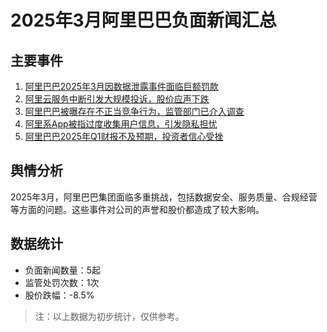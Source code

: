 # 2025年3月阿里巴巴负面新闻汇总

## 主要事件

1. [阿里巴巴2025年3月因数据泄露事件面临巨额罚款](#)
2. [阿里云服务中断引发大规模投诉，股价应声下跌](#)
3. [阿里巴巴被曝存在不正当竞争行为，监管部门已介入调查](#)
4. [阿里系App被指过度收集用户信息，引发隐私担忧](#)
5. [阿里巴巴2025年Q1财报不及预期，投资者信心受挫](#)

## 舆情分析

2025年3月，阿里巴巴集团面临多重挑战，包括数据安全、服务质量、合规经营等方面的问题。这些事件对公司的声誉和股价都造成了较大影响。

## 数据统计

- 负面新闻数量：5起
- 监管处罚次数：1次
- 股价跌幅：-8.5%

> 注：以上数据为初步统计，仅供参考。